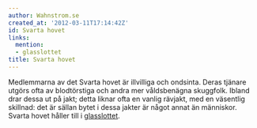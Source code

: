 ```yaml
---
author: Wahnstrom.se
created_at: '2012-03-11T17:14:42Z'
id: Svarta hovet
links:
  mention:
  - glasslottet
title: Svarta hovet
---
```


Medlemmarna av det Svarta hovet är illvilliga och ondsinta. Deras tjänare utgörs ofta av
blodtörstiga och andra mer våldsbenägna skuggfolk. Ibland drar dessa ut på jakt; detta liknar ofta
en vanlig rävjakt, med en väsentlig skillnad: det är sällan bytet i dessa jakter är något annat än
människor. Svarta hovet håller till i [glasslottet].

  [glasslottet]: glasslottet